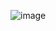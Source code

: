 ![image](https://user-images.githubusercontent.com/57319180/185819906-e2d0a701-8090-4ac3-8673-79a4d460d6b8.png)
